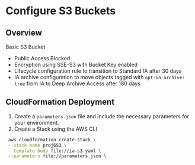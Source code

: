 # Configure S3 Buckets

## Overview

Basic S3 Bucket

-   Public Access Blocked
-   Encryption using SSE-S3 with Bucket Key enabled
-   Lifecycle configuration rule to transition to Standard IA after 30 days
-   IA archive configuration to move objects tagged with `opt-in-archive: true` from IA to Deep Archive Access after 180 days

## CloudFormation Deployment

1. Create a `parameters.json` file and include the necessary parameters for your environment.
2. Create a Stack using the AWS CLI

```bash
 aws cloudformation create-stack \
 --stack-name proj6S3 \
 --template-body file://ia-s3.yaml \
 --parameters file://parameters.json \
```
